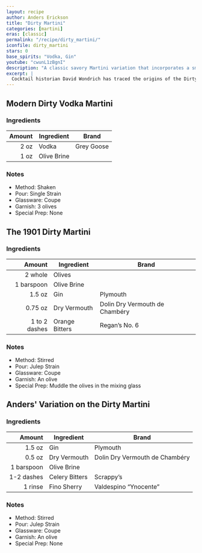 ```yaml
---
layout: recipe
author: Anders Erickson
title: "Dirty Martini"
categories: [martini]
eras: [classic]
permalink: "/recipe/dirty_martini/"
iconfile: dirty_martini
stars: 0
base_spirits: "Vodka, Gin"
youtube: "cwunL1zBgnI"
description: "A classic savory Martini variation that incorporates a small amount of olive brine for a salty kick."
excerpt: |
  Cocktail historian David Wondrich has traced the origins of the Dirty Martini back to 1901 and a bartender called John E. O'Connor, who served a Dry Martini with muddled olives at New York's Waldorf Astoria.<br /><br />The first written reference to brine being added to a Martini-style cocktail appears in G.H. Steele's 1930 <i>My New Cocktail Book</i>.
---
```


<div class="subrecipe" markdown="1">

## Modern Dirty Vodka Martini

### Ingredients

| Amount | Ingredient  | Brand      |
| -----: | ----------- | ---------- |
|   2 oz | Vodka       | Grey Goose |
|   1 oz | Olive Brine |            |

### Notes

- Method: Shaken
- Pour: Single Strain
- Glassware: Coupe
- Garnish: 3 olives
- Special Prep: None

</div>

<div class="subrecipe" markdown="1">

## The 1901 Dirty Martini

### Ingredients

|        Amount | Ingredient     | Brand                          |
| ------------: | -------------- | ------------------------------ |
|       2 whole | Olives         |                                |
|    1 barspoon | Olive Brine    |                                |
|        1.5 oz | Gin            | Plymouth                       |
|       0.75 oz | Dry Vermouth   | Dolin Dry Vermouth de Chambéry |
| 1 to 2 dashes | Orange Bitters | Regan’s No. 6                  |

### Notes

- Method: Stirred
- Pour: Julep Strain
- Glassware: Coupe
- Garnish: An olive
- Special Prep: Muddle the olives in the mixing glass

</div>

<div class="subrecipe" markdown="1">

## Anders' Variation on the Dirty Martini

### Ingredients

|     Amount | Ingredient     | Brand                          |
| ---------: | -------------- | ------------------------------ |
|     1.5 oz | Gin            | Plymouth                       |
|     0.5 oz | Dry Vermouth   | Dolin Dry Vermouth de Chambéry |
| 1 barspoon | Olive Brine    |
| 1-2 dashes | Celery Bitters | Scrappy’s                      |
|    1 rinse | Fino Sherry    | Valdespino “Ynocente”          |

### Notes

- Method: Stirred
- Pour: Julep Strain
- Glassware: Coupe
- Garnish: An olive
- Special Prep: None

</div>
